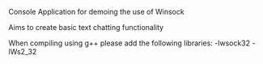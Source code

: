 Console Application for demoing the use of Winsock

Aims to create basic text chatting functionality

When compiling using g++ please add the following libraries:
-lwsock32
-lWs2_32
